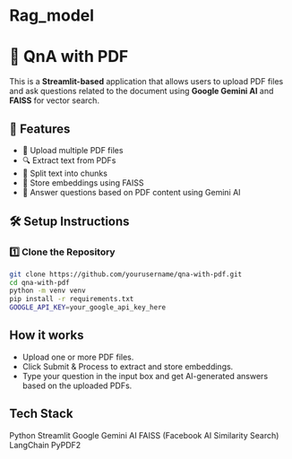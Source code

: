 # Rag_model

# 📄 QnA with PDF 

This is a **Streamlit-based** application that allows users to upload PDF files and ask questions related to the document using **Google Gemini AI** and **FAISS** for vector search.

## 🚀 Features
- 📂 Upload multiple PDF files  
- 🔍 Extract text from PDFs  
- 🧩 Split text into chunks  
- 📖 Store embeddings using FAISS  
- 🤖 Answer questions based on PDF content using Gemini AI  

## 🛠️ Setup Instructions

### 1️⃣ Clone the Repository  
```sh
git clone https://github.com/yourusername/qna-with-pdf.git
cd qna-with-pdf
python -m venv venv
pip install -r requirements.txt
GOOGLE_API_KEY=your_google_api_key_here
```

## How it works
- Upload one or more PDF files.
- Click Submit & Process to extract and store embeddings.
- Type your question in the input box and get AI-generated answers based on the uploaded PDFs.

## Tech Stack
Python
Streamlit
Google Gemini AI
FAISS (Facebook AI Similarity Search)
LangChain
PyPDF2
